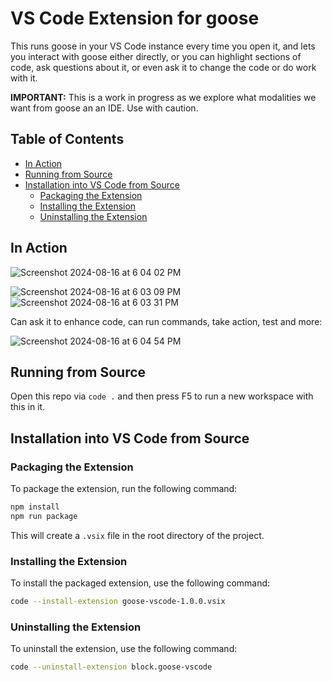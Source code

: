 # VS Code Extension for goose

This runs goose in your VS Code instance every time you open it, and lets you interact with goose either directly, or you can highlight sections of code, ask questions about it, or even ask it to change the code or do work with it.

**IMPORTANT:** This is a work in progress as we explore what modalities we want from goose an an IDE. Use with caution.

## Table of Contents

- [In Action](#in-action)
- [Running from Source](#running-from-source)
- [Installation into VS Code from Source](#installation-into-vs-code-from-source)
  - [Packaging the Extension](#packaging-the-extension)
  - [Installing the Extension](#installing-the-extension)
  - [Uninstalling the Extension](#uninstalling-the-extension)

## In Action

![Screenshot 2024-08-16 at 6 04 02 PM](https://github.com/user-attachments/assets/ab25b87b-fb8e-427e-80cd-52569e0c295a)

![Screenshot 2024-08-16 at 6 03 09 PM](https://github.com/user-attachments/assets/f61408bb-e54b-4520-848a-9a1f0f599baa)
![Screenshot 2024-08-16 at 6 03 31 PM](https://github.com/user-attachments/assets/c057df95-eb5c-4ec1-84a1-fd694c47848f)

Can ask it to enhance code, can run commands, take action, test and more:

![Screenshot 2024-08-16 at 6 04 54 PM](https://github.com/user-attachments/assets/1ad84665-186f-4473-8f92-d994ba5fc663)

## Running from Source

Open this repo via `code .` and then press F5 to run a new workspace with this in it. 

## Installation into VS Code from Source

### Packaging the Extension

To package the extension, run the following command:

```sh
npm install 
npm run package
```

This will create a `.vsix` file in the root directory of the project.

### Installing the Extension

To install the packaged extension, use the following command:

```sh
code --install-extension goose-vscode-1.0.0.vsix
```

### Uninstalling the Extension

To uninstall the extension, use the following command:

```sh
code --uninstall-extension block.goose-vscode
```
